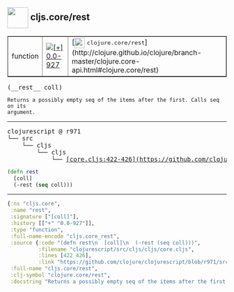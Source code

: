 ## <img width="48px" valign="middle" src="http://i.imgur.com/Hi20huC.png"> cljs.core/rest

 <table border="1">
<tr>
<td>function</td>
<td><a href="https://github.com/cljsinfo/api-refs/tree/0.0-927"><img valign="middle" alt="[+] 0.0-927" src="https://img.shields.io/badge/+-0.0--927-lightgrey.svg"></a> </td>
<td>
[<img height="24px" valign="middle" src="http://i.imgur.com/1GjPKvB.png"> <samp>clojure.core/rest</samp>](http://clojure.github.io/clojure/branch-master/clojure.core-api.html#clojure.core/rest)
</td>
</tr>
</table>

 <samp>
(__rest__ coll)<br>
</samp>

```
Returns a possibly empty seq of the items after the first. Calls seq on its
argument.
```

---

 <pre>
clojurescript @ r971
└── src
    └── cljs
        └── cljs
            └── <ins>[core.cljs:422-426](https://github.com/clojure/clojurescript/blob/r971/src/cljs/cljs/core.cljs#L422-L426)</ins>
</pre>

```clj
(defn rest
  [coll]
  (-rest (seq coll)))
```


---

```clj
{:ns "cljs.core",
 :name "rest",
 :signature ["[coll]"],
 :history [["+" "0.0-927"]],
 :type "function",
 :full-name-encode "cljs.core_rest",
 :source {:code "(defn rest\n  [coll]\n  (-rest (seq coll)))",
          :filename "clojurescript/src/cljs/cljs/core.cljs",
          :lines [422 426],
          :link "https://github.com/clojure/clojurescript/blob/r971/src/cljs/cljs/core.cljs#L422-L426"},
 :full-name "cljs.core/rest",
 :clj-symbol "clojure.core/rest",
 :docstring "Returns a possibly empty seq of the items after the first. Calls seq on its\nargument."}

```
